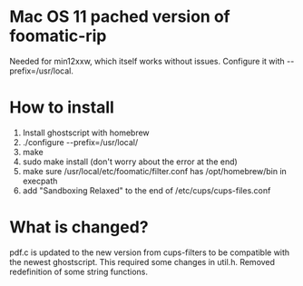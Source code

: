 # Mac OS 11 pached version of foomatic-rip

Needed for min12xxw, which itself works without issues. Configure it with --prefix=/usr/local.

# How to install

1. Install ghostscript with homebrew
2. ./configure --prefix=/usr/local/
3. make
4. sudo make install (don't worry about the error at the end)
5. make sure /usr/local/etc/foomatic/filter.conf has /opt/homebrew/bin in execpath
6. add "Sandboxing Relaxed" to the end of /etc/cups/cups-files.conf

# What is changed?

pdf.c is updated to the new version from cups-filters to be compatible with the newest ghostscript. This required some changes in util.h. Removed redefinition of some string functions.
